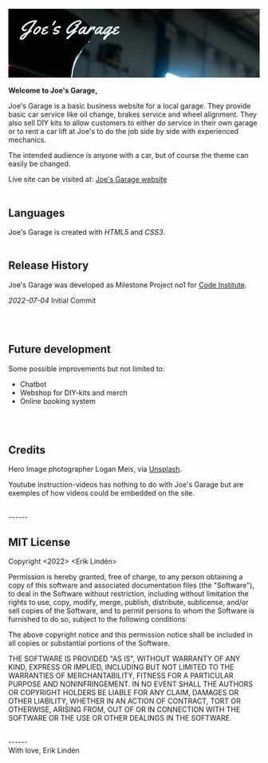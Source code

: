 ![Joe's Garage logo](./assets/images/logodump.png)

**Welcome to Joe's Garage,**

Joe's Garage is a basic business website for a local garage. They provide basic car service like oil change, brakes service and wheel alignment. They also sell DIY kits to allow customers to either do service in their own garage or to rent a car lift at Joe's to do the job side by side with experienced mechanics.

The intended audience is anyone with a car, but of course the theme can easily be changed.

Live site can be visited at: [Joe's Garage website](https://sherkaerka.github.io/Joes-Garage "Joe's Garage")
<br>
<br>

## Languages

Joe's Garage is created with *HTML5* and *CSS3*.
<br>
<br>

## Release History

Joe's Garage was developed as Milestone Project no1 for [Code Institute](https://codeinstitute.net "Code Institute").

*2022-07-04* Initial Commit

<br>
<br>

## Future development

Some possible improvements but not limited to:

* Chatbot
* Webshop for DIY-kits and merch
* Online booking system
<br>
<br>

## Credits

Hero Image photographer Logan Meis, via [Unsplash](Unsplash.com "Unsplash"). 

Youtube instruction-videos has nothing to do with Joe's Garage but are exemples of how videos could be embedded on the site.

<br>
------
<br>

## MIT License

Copyright <2022> <Erik Lindén>

Permission is hereby granted, free of charge, to any person obtaining a copy of this software and associated documentation files (the "Software"), to deal in the Software without restriction, including without limitation the rights to use, copy, modify, merge, publish, distribute, sublicense, and/or sell copies of the Software, and to permit persons to whom the Software is furnished to do so, subject to the following conditions:

The above copyright notice and this permission notice shall be included in all copies or substantial portions of the Software.

THE SOFTWARE IS PROVIDED "AS IS", WITHOUT WARRANTY OF ANY KIND, EXPRESS OR IMPLIED, INCLUDING BUT NOT LIMITED TO THE WARRANTIES OF MERCHANTABILITY, FITNESS FOR A PARTICULAR PURPOSE AND NONINFRINGEMENT. IN NO EVENT SHALL THE AUTHORS OR COPYRIGHT HOLDERS BE LIABLE FOR ANY CLAIM, DAMAGES OR OTHER LIABILITY, WHETHER IN AN ACTION OF CONTRACT, TORT OR OTHERWISE, ARISING FROM, OUT OF OR IN CONNECTION WITH THE SOFTWARE OR THE USE OR OTHER DEALINGS IN THE SOFTWARE.

<br>
------
<br>
With love,
Erik Lindén